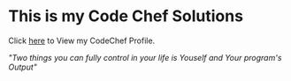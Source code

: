 # This is my Code Chef Solutions

Click [here](https://www.codechef.com/users/rohit25negi) to View my CodeChef Profile.



_"Two things you can fully control in your life is Youself and Your program's Output"_